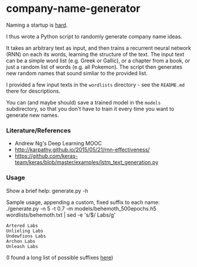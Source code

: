 # company-name-generator

Naming a startup is [hard](https://mashable.com/2012/10/04/startup-naming/). 

I thus wrote a Python script to randomly generate company name ideas.

It takes an arbitrary text as input, and then trains a recurrent neural network (RNN) on each its words, learning the structure of the text. The input text can be a simple word list (e.g. Greek or Gallic), or a chapter from a book, or just a random list of words (e.g. all Pokemon). The script then generates new random names that sound simliar to the provided list.

I provided a few input texts in the `wordlists` directory - see the `README.md` there for descriptions.

You can (and maybe should) save a trained model in the `models` subdirectory, so that you don't have to train it every time you want to generate new names.

### Literature/References

- Andrew Ng's Deep Learning MOOC
- http://karpathy.github.io/2015/05/21/rnn-effectiveness/
- https://github.com/keras-team/keras/blob/master/examples/lstm_text_generation.py

### Usage

Show a brief help:
    generate.py -h


Sample usage, appending a custom, fixed suffix to each name:
    ./generate.py -n 5 -t 0.7 -m models/behemoth_500epochs.h5 wordlists/behemoth.txt | sed -e 's/$/ Labs/g'

```
Artered Labs
Unlieling Labs
Undewfions Labs
Archon Labs
Unleash Labs
```

(I found a long list of possible suffixes [here](https://www.reddit.com/r/Entrepreneur/comments/4jfrgl/is_there_a_list_of_generic_company_name_endings/))
